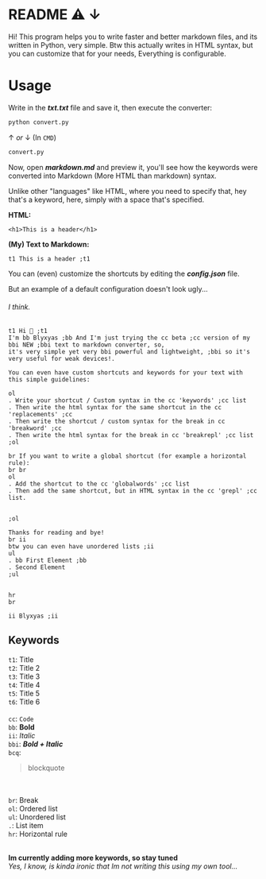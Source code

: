 # README ⚠️ ↓

Hi! This program helps you to write faster and better markdown files, and its written in Python, very simple.
Btw this actually writes in HTML syntax, but you can customize that for your needs, Everything is configurable.

# Usage

Write in the ***txt.txt*** file and save it, then execute the converter:

```python
python convert.py
```
↑ *or* ↓ (In `CMD`)
```python
convert.py
```

Now, open ***markdown.md*** and preview it, you'll see how the keywords were converted into Markdown (More HTML than markdown) syntax.

Unlike other "languages" like HTML, where you need to specify that, hey that's a keyword, here, simply with a space that's specified.

<b>HTML:</b>
```
<h1>This is a header</h1>
```

<b>(My) Text to Markdown:</b>
```
t1 This is a header ;t1
```

You can (even) customize the shortcuts by editing the ***config.json*** file.

But an example of a default configuration doesn't look ugly... <h6>I think.</h6>

```
t1 Hi 👋 ;t1
I'm bb Blyxyas ;bb And I'm just trying the cc beta ;cc version of my bbi NEW ;bbi text to markdown converter, so, 
it's very simple yet very bbi powerful and lightweight, ;bbi so it's very useful for weak devices!.

You can even have custom shortcuts and keywords for your text with this simple guidelines:

ol
. Write your shortcut / Custom syntax in the cc 'keywords' ;cc list
. Then write the html syntax for the same shortcut in the cc 'replacements' ;cc
. Then write the shortcut / custom syntax for the break in cc 'breakword' ;cc
. Then write the html syntax for the break in cc 'breakrepl' ;cc list
;ol

br If you want to write a global shortcut (for example a horizontal rule):
br br
ol
. Add the shortcut to the cc 'globalwords' ;cc list
. Then add the same shortcut, but in HTML syntax in the cc 'grepl' ;cc list.


;ol

Thanks for reading and bye!
br ii
btw you can even have unordered lists ;ii
ul
. bb First Element ;bb
. Second Element
;ul


hr
br

ii Blyxyas ;ii
```


## Keywords

`t1`: Title <br>
`t2`: Title 2<br>
`t3`: Title 3<br>
`t4`: Title 4<br>
`t5`: Title 5<br>
`t6`: Title 6<br><br>
`cc`: `Code`<br>
`bb`: <b>Bold</b><br>
`ii`: <i>Italic</i><br>
`bbi`: <b><i>Bold + Italic</b></i><br>
`bcq`: <blockquote>blockquote</blockquote><br><br>
`br`: Break<br>
`ol`: Ordered list<br>
`ul`: Unordered list<br>
`.`: List item<br>
`hr`: Horizontal rule<br><br>

<b>Im currently adding more keywords, so stay tuned</b><br><i>
Yes, I know, is kinda ironic that Im not writing this using my own tool...</i>